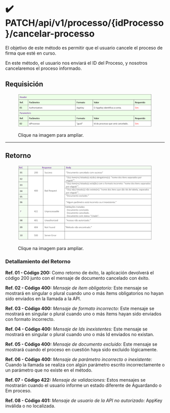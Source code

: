 # ✔️ PATCH/api/v1/processo/{idProcesso}/cancelar-processo

El objetivo de este método es permitir que el usuario cancele el proceso de firma que esté en curso.

En este método, el usuario nos enviará el ID del Proceso, y nosotros cancelaremos el proceso informado.

## Requisición

<figure><img src="../../../.gitbook/assets/api15.png" alt=""><figcaption><p>Clique na imagem para ampliar.</p></figcaption></figure>

***

## Retorno

<figure><img src="../../../.gitbook/assets/api16.png" alt=""><figcaption><p>Clique na imagem para ampliar.</p></figcaption></figure>

### Detallamiento del Retorno

**Ref. 01 - Código 200:** Como retorno de éxito, la aplicación devolverá el código 200 junto con el mensaje de documento cancelado con éxito.

**Ref. 02 - Código 400:** _Mensaje de ítem obligatorio:_ Este mensaje se mostrará en singular o plural cuando uno o más ítems obligatorios no hayan sido enviados en la llamada a la API.

**Ref. 03 - Código 400:** _Mensaje de formato incorrecto:_ Este mensaje se mostrará en singular o plural cuando uno o más ítems hayan sido enviados con formato incorrecto.

**Ref. 04 - Código 400:** _Mensaje de Ids inexistentes:_ Este mensaje se mostrará en singular o plural cuando uno o más Id enviados no existan.

**Ref. 05 - Código 400:** _Mensaje de documento excluido:_ Este mensaje se mostrará cuando el proceso en cuestión haya sido excluido lógicamente.

**Ref. 06 - Código 400:** _Mensaje de parámetro incorrecto o inexistente:_ Cuando la llamada se realiza con algún parámetro escrito incorrectamente o un parámetro que no existe en el método.

**Ref. 07 - Código 422:** _Mensaje de validaciones:_ Estos mensajes se mostrarán cuando el usuario informe un estado diferente de Aguardando o Em proceso.

**Ref. 08 - Código 401:** _Mensaje de usuario de la API no autorizado:_ AppKey inválida o no localizada.
